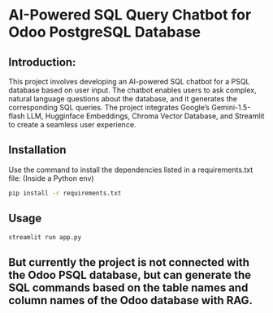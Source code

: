 # AI-Powered SQL Query Chatbot for Odoo PostgreSQL Database
## Introduction:
This project involves developing an AI-powered SQL chatbot for a PSQL database based on user input. The chatbot enables users to ask complex, natural language questions about the database, and it generates the corresponding SQL queries. The project integrates Google’s Gemini-1.5-flash LLM, Hugginface Embeddings, Chroma Vector Database, and Streamlit to create a seamless user experience.

## Installation

Use the command to install the dependencies listed in a requirements.txt file: (Inside a Python  env)
```bash
pip install -r requirements.txt
```

## Usage

```python
streamlit run app.py
```
## But currently the project is not connected with the Odoo PSQL database, but can generate the SQL commands based on the table names and column names of the Odoo database with RAG. 
